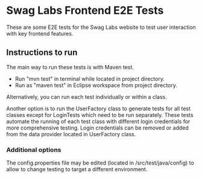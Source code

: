 # Swag Labs Frontend E2E Tests

These are some E2E tests for the Swag Labs website to test user interaction with key frontend features.


## Instructions to run

The main way to run these tests is with Maven test.
* Run "mvn test" in terminal while located in project directory.
* Run as "maven test" in Eclipse workspace from project directory.

Alternatively, you can run each test individually or within a class.

Another option is to run the UserFactory class to generate tests for all test classes except for LoginTests which need to be run separately. These tests automate the running of each test class with different login credentials for more comprehensive testing. Login credentials can be removed or added from the data provider located in UserFactory class.

### Additional options

The config.properties file may be edited (located in /src/test/java/config) to allow to change testing to target a different environment.
